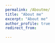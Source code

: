 ```yaml
---
permalink: /Aboutme/
title: "About me"
excerpt: "About me"
author_profile: true
redirect_from: 
  
---
```

